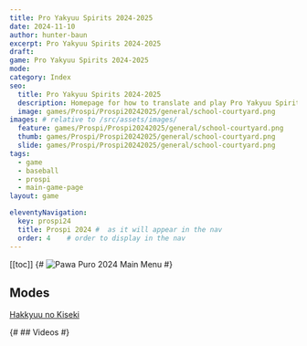 ```yaml
---
title: Pro Yakyuu Spirits 2024-2025
date: 2024-11-10
author: hunter-baun
excerpt: Pro Yakyuu Spirits 2024-2025
draft:
game: Pro Yakyuu Spirits 2024-2025
mode:
category: Index
seo:
  title: Pro Yakyuu Spirits 2024-2025
  description: Homepage for how to translate and play Pro Yakyuu Spirits 2024-2025
  image: games/Prospi/Prospi20242025/general/school-courtyard.png
images: # relative to /src/assets/images/
  feature: games/Prospi/Prospi20242025/general/school-courtyard.png
  thumb: games/Prospi/Prospi20242025/general/school-courtyard.png
  slide: games/Prospi/Prospi20242025/general/school-courtyard.png
tags:
  - game
  - baseball
  - prospi
  - main-game-page
layout: game  

eleventyNavigation:
  key: prospi24
  title: Prospi 2024 #  as it will appear in the nav
  order: 4    # order to display in the nav
---
```

[[toc]]
{# ![Pawa Puro 2024 Main Menu](</assets/images/games/PowerfulPros/2024/general/main menu.png>) #}

## Modes
[Hakkyuu no Kiseki](Modes/HakkyuuNoKiseki)

{# ## Videos #}
